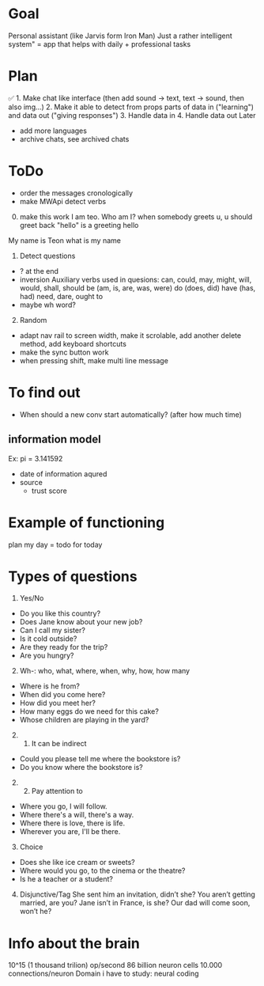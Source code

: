 # Goal
Personal assistant (like Jarvis form Iron Man)
    Just a rather intelligent system"
= app that helps with daily + professional tasks

# Plan
✅ 1. Make chat like interface (then add sound -> text, text -> sound, then also img...)
2. Make it able to detect from props parts of data in ("learning") and data out ("giving responses")
3. Handle data in
4. Handle data out
Later
- add more languages
- archive chats, see archived chats

# ToDo
- order the messages cronologically
- make MWApi detect verbs 
0. make this work
I am teo.
Who am I?
when somebody greets u, u should greet back
"hello" is a greeting
hello

My name is Teon
what is my name

1. Detect questions
- ? at the end
- inversion
Auxiliary verbs used in quesions:
can, could, may, might, will, would, shall, should
be (am, is, are, was, were)
do (does, did)
have (has, had)
need, dare, ought to
- maybe wh word?

2. Random
- adapt nav rail to screen width, make it scrolable, add another delete method, add keyboard shortcuts
- make the sync button work
- when pressing shift, make multi line message

# To find out
- When should a new conv start automatically? (after how much time)

## information model
Ex: pi = 3.141592
- date of information aqured
- source
    - trust score

# Example of functioning
plan my day
= todo for today


# Types of questions
1. Yes/No
- Do you like this country? 
- Does Jane know about your new job?
- Can I call my sister?
- Is it cold outside?
- Are they ready for the trip?
- Are you hungry? 


2. Wh-: who, what, where, when, why, how, how many
- Where is he from? 
- When did you come here? 
- How did you meet her?
- How many eggs do we need for this cake?
- Whose children are playing in the yard?

2. 1. It can be indirect
- Could you please tell me where the bookstore is? 
- Do you know where the bookstore is?

2. 2. Pay attention to
- Where you go, I will follow.
- Where there's a will, there's a way.
- Where there is love, there is life.
- Wherever you are, I'll be there.


3. Choice
- Does she like ice cream or sweets?
- Where would you go, to the cinema or the theatre?
- Is he a teacher or a student?

4. Disjunctive/Tag
She sent him an invitation, didn’t she?
You aren’t getting married, are you?
Jane isn’t in France, is she?
Our dad will come soon, won’t he?

# Info about the brain
10^15 (1 thousand trilion) op/second
86 billion neuron cells
10.000 connections/neuron
Domain i have to study: neural coding
